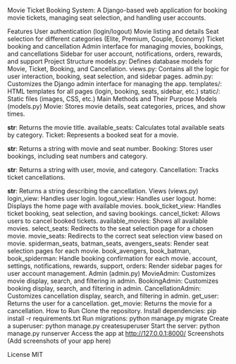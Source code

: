 Movie Ticket Booking System:
A Django-based web application for booking movie tickets, managing seat selection, and handling user accounts.

Features
User authentication (login/logout)
Movie listing and details
Seat selection for different categories (Elite, Premium, Couple, Economy)
Ticket booking and cancellation
Admin interface for managing movies, bookings, and cancellations
Sidebar for user account, notifications, orders, rewards, and support
Project Structure
models.py: Defines database models for Movie, Ticket, Booking, and Cancellation.
views.py: Contains all the logic for user interaction, booking, seat selection, and sidebar pages.
admin.py: Customizes the Django admin interface for managing the app.
templates/: HTML templates for all pages (login, booking, seats, sidebar, etc.)
static/: Static files (images, CSS, etc.)
Main Methods and Their Purpose
Models (models.py)
Movie: Stores movie details, seat categories, prices, and show times.

__str__: Returns the movie title.
available_seats: Calculates total available seats by category.
Ticket: Represents a booked seat for a movie.

__str__: Returns a string with movie and seat number.
Booking: Stores user bookings, including seat numbers and category.

__str__: Returns a string with user, movie, and category.
Cancellation: Tracks ticket cancellations.

__str__: Returns a string describing the cancellation.
Views (views.py)
login_view: Handles user login.
logout_view: Handles user logout.
home: Displays the home page with available movies.
book_ticket_view: Handles ticket booking, seat selection, and saving bookings.
cancel_ticket: Allows users to cancel booked tickets.
available_movies: Shows all available movies.
select_seats: Redirects to the seat selection page for a chosen movie.
movie_seats: Redirects to the correct seat selection view based on movie.
spiderman_seats, batman_seats, avengers_seats: Render seat selection pages for each movie.
book_avengers, book_batman, book_spiderman: Handle booking confirmation for each movie.
account, settings, notifications, rewards, support, orders: Render sidebar pages for user account management.
Admin (admin.py)
MovieAdmin: Customizes movie display, search, and filtering in admin.
BookingAdmin: Customizes booking display, search, and filtering in admin.
CancellationAdmin: Customizes cancellation display, search, and filtering in admin.
get_user: Returns the user for a cancellation.
get_movie: Returns the movie for a cancellation.
How to Run
Clone the repository.
Install dependencies: pip install -r requirements.txt
Run migrations: python manage.py migrate
Create a superuser: python manage.py createsuperuser
Start the server: python manage.py runserver
Access the app at http://127.0.0.1:8000/
Screenshots
(Add screenshots of your app here)

License
MIT
